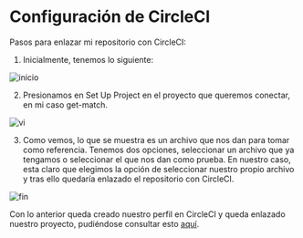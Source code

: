 # Configuración de CircleCI

Pasos para enlazar mi repositorio con CircleCI:

1. Inicialmente, tenemos lo siguiente:

![inicio](https://raw.githubusercontent.com/joseegc10/get-match/master/docs/img/circleci/inicio.png)

2. Presionamos en Set Up Project en el proyecto que queremos conectar, en mi caso get-match.

![vi](https://raw.githubusercontent.com/joseegc10/get-match/master/docs/img/circleci/version-inicial.png)

3. Como vemos, lo que se muestra es un archivo que nos dan para tomar como referencia. Tenemos dos opciones, seleccionar un archivo que ya tengamos o seleccionar el que nos dan como prueba. En nuestro caso, esta claro que elegimos la opción de seleccionar nuestro propio archivo y tras ello quedaría enlazado el repositorio con CircleCI.

![fin](https://raw.githubusercontent.com/joseegc10/get-match/master/docs/img/circleci/fin.png)

Con lo anterior queda creado nuestro perfil en CircleCI y queda enlazado nuestro proyecto, pudiéndose consultar esto [aquí](https://app.circleci.com/pipelines/github/joseegc10).